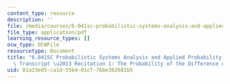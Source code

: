 ```yaml
---
content_type: resource
description: ''
file: /media/courses/6-041sc-probabilistic-systems-analysis-and-applied-probability-fall-2013/81a23e85ca1d55b401cf76be362681b5_MIT6_041SCF13_Ch1P1_Probability_of_Difference_Two_Events_300k.pdf
file_type: application/pdf
learning_resource_types: []
ocw_type: OCWFile
resourcetype: Document
title: "6.041SC Probabilistic Systems Analysis and Applied Probability, Fall 2013\
  \ Transcript \u2013 Recitation 1: The Probability of the Difference of Two Events"
uid: 81a23e85-ca1d-55b4-01cf-76be362681b5
---
```

